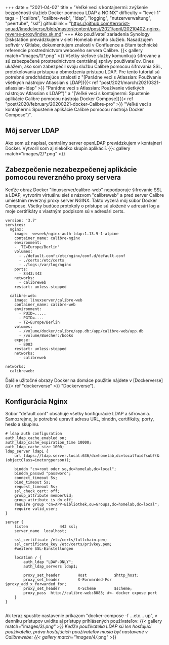 +++
date = "2021-04-02"
title = "Veľké veci s kontajnermi: zvýšenie bezpečnosti služieb Docker pomocou LDAP a NGINX"
difficulty = "level-1"
tags = ["calibre", "calibre-web", "ldap", "logging", "nutzerverwaltung", "peertube", "ssl"]
githublink = "https://github.com/terrorist-squad/knedelverse/blob/master/content/post/2021/april/20210402-nginx-reverse-proxy/index.sk.md"
+++
Ako používateľ zariadenia Synology Diskstation prevádzkujem v sieti Homelab mnoho služieb. Nasadzujem softvér v Gitlabe, dokumentujem znalosti v Confluence a čítam technické referencie prostredníctvom webového servera Calibre.
{{< gallery match="images/1/*.png" >}}
Všetky sieťové služby komunikujú šifrovane a sú zabezpečené prostredníctvom centrálnej správy používateľov. Dnes ukážem, ako som zabezpečil svoju službu Calibre pomocou šifrovania SSL, protokolovania prístupu a obmedzenia prístupu LDAP. Pre tento tutoriál sú potrebné predchádzajúce znalosti z "[Parádne veci s Atlassian: Používanie všetkých nástrojov Atlassian s LDAP]({{< ref "post/2021/march/20210321-atlassian-ldap" >}} "Parádne veci s Atlassian: Používanie všetkých nástrojov Atlassian s LDAP")" a "[Veľké veci s kontajnermi: Spustenie aplikácie Calibre pomocou nástroja Docker Compose]({{< ref "post/2020/february/20200221-docker-Calibre-pro" >}} "Veľké veci s kontajnermi: Spustenie aplikácie Calibre pomocou nástroja Docker Compose")".
## Môj server LDAP
Ako som už napísal, centrálny server openLDAP prevádzkujem v kontajneri Docker. Vytvoril som aj niekoľko skupín aplikácií.
{{< gallery match="images/2/*.png" >}}

## Zabezpečenie nezabezpečenej aplikácie pomocou reverzného proxy servera
Keďže obraz Docker "linuxserver/calibre-web" nepodporuje šifrovanie SSL a LDAP, vytvorím virtuálnu sieť s názvom "calibreweb" a pred server Calibre umiestnim reverzný proxy server NGINX. Takto vyzerá môj súbor Docker Compose. Všetky budúce protokoly o prístupe sú uložené v adresári log a moje certifikáty s vlastným podpisom sú v adresári certs.
```
version: '3.7'
services:
  nginx: 
    image:  weseek/nginx-auth-ldap:1.13.9-1-alpine
    container_name: calibre-nginx
    environment:
    - 'TZ=Europe/Berlin'
    volumes:
      - ./default.conf:/etc/nginx/conf.d/default.conf
      - ./certs:/etc/certs
      - ./logs:/var/log/nginx
    ports:
      - 8443:443
    networks:
      - calibreweb
    restart: unless-stopped

  calibre-web:
    image: linuxserver/calibre-web
    container_name: calibre-web
    environment:
      - PUID=.....
      - PGID=....
      - TZ=Europe/Berlin
    volumes:
      - /volume/docker/calibre/app.db:/app/calibre-web/app.db
      - /volume/Buecher:/books
    expose:
      - 8083
    restart: unless-stopped
    networks:
      - calibreweb

networks:
  calibreweb:

```
Ďalšie užitočné obrazy Docker na domáce použitie nájdete v [Dockerverse]({{< ref "dockerverse" >}} "Dockerverse").
## Konfigurácia Nginx
Súbor "default.conf" obsahuje všetky konfigurácie LDAP a šifrovania. Samozrejme, je potrebné upraviť adresu URL, binddn, certifikáty, porty, heslo a skupinu.
```
# ldap auth configuration
auth_ldap_cache_enabled on;
auth_ldap_cache_expiration_time 10000;
auth_ldap_cache_size 1000;
ldap_server ldap1 {
    url ldaps://ldap.server.local:636/dc=homelab,dc=local?uid?sub?(&(objectClass=inetorgperson));

    binddn "cn=root oder so,dc=homelab,dc=local";
    binddn_passwd "password";
    connect_timeout 5s;
    bind_timeout 5s;
    request_timeout 5s;
    ssl_check_cert: off;
    group_attribute memberUid;
    group_attribute_is_dn off;
    require group "cn=APP-Bibliothek,ou=Groups,dc=homelab,dc=local";
    require valid_user;
}

server {
    listen              443 ssl;
    server_name  localhost;

    ssl_certificate /etc/certs/fullchain.pem;
    ssl_certificate_key /etc/certs/privkey.pem;
    #weitere SSL-Einstellungen

    location / {
        auth_ldap "LDAP-ONLY";
        auth_ldap_servers ldap1;

        proxy_set_header        Host            $http_host;
        proxy_set_header        X-Forwarded-For $proxy_add_x_forwarded_for;
        proxy_set_header        X-Scheme        $scheme;
        proxy_pass  http://calibre-web:8083; #<- docker expose port
    }
}


```
Ak teraz spustíte nastavenie príkazom "docker-compose -f ...etc... up", v denníku prístupov uvidíte aj prístupy prihlásených používateľov:
{{< gallery match="images/3/*.png" >}}
Keďže používatelia LDAP sú len hosťujúci používatelia, práva hosťujúcich používateľov musia byť nastavené v Calibrewebe:
{{< gallery match="images/4/*.png" >}}
